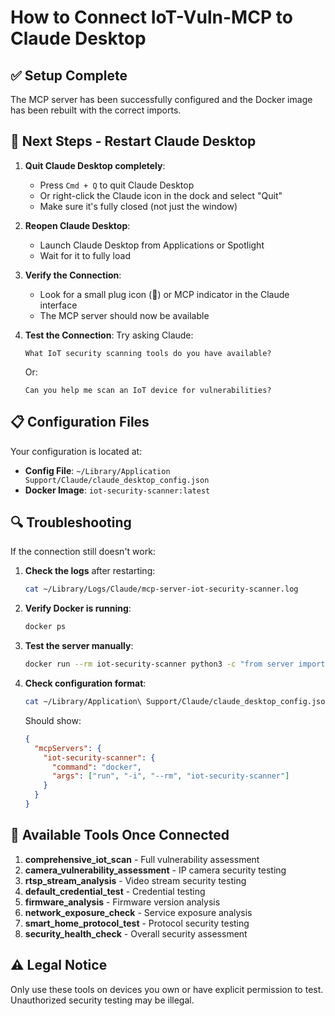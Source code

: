# How to Connect IoT-Vuln-MCP to Claude Desktop

## ✅ Setup Complete

The MCP server has been successfully configured and the Docker image has been rebuilt with the correct imports.

## 🔄 Next Steps - Restart Claude Desktop

1. **Quit Claude Desktop completely**:
   - Press `Cmd + Q` to quit Claude Desktop
   - Or right-click the Claude icon in the dock and select "Quit"
   - Make sure it's fully closed (not just the window)

2. **Reopen Claude Desktop**:
   - Launch Claude Desktop from Applications or Spotlight
   - Wait for it to fully load

3. **Verify the Connection**:
   - Look for a small plug icon (🔌) or MCP indicator in the Claude interface
   - The MCP server should now be available

4. **Test the Connection**:
   Try asking Claude:
   ```
   What IoT security scanning tools do you have available?
   ```
   
   Or:
   ```
   Can you help me scan an IoT device for vulnerabilities?
   ```

## 📋 Configuration Files

Your configuration is located at:
- **Config File**: `~/Library/Application Support/Claude/claude_desktop_config.json`
- **Docker Image**: `iot-security-scanner:latest`

## 🔍 Troubleshooting

If the connection still doesn't work:

1. **Check the logs** after restarting:
   ```bash
   cat ~/Library/Logs/Claude/mcp-server-iot-security-scanner.log
   ```

2. **Verify Docker is running**:
   ```bash
   docker ps
   ```

3. **Test the server manually**:
   ```bash
   docker run --rm iot-security-scanner python3 -c "from server import main; print('Server OK')"
   ```

4. **Check configuration format**:
   ```bash
   cat ~/Library/Application\ Support/Claude/claude_desktop_config.json
   ```
   
   Should show:
   ```json
   {
     "mcpServers": {
       "iot-security-scanner": {
         "command": "docker",
         "args": ["run", "-i", "--rm", "iot-security-scanner"]
       }
     }
   }
   ```

## 🎯 Available Tools Once Connected

1. **comprehensive_iot_scan** - Full vulnerability assessment
2. **camera_vulnerability_assessment** - IP camera security testing
3. **rtsp_stream_analysis** - Video stream security testing
4. **default_credential_test** - Credential testing
5. **firmware_analysis** - Firmware version analysis
6. **network_exposure_check** - Service exposure analysis
7. **smart_home_protocol_test** - Protocol security testing
8. **security_health_check** - Overall security assessment

## ⚠️ Legal Notice

Only use these tools on devices you own or have explicit permission to test. Unauthorized security testing may be illegal.
